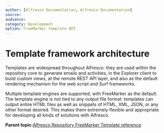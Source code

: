 ```yaml
---
author: [Alfresco Documentation, Alfresco Documentation]
source: 
audience: 
category: Development
option: FreeMarker template API
---
```


# Template framework architecture

Templates are widespread throughout Alfresco: they are used within the repository core to generate emails and activities, in the Explorer client to build custom views, at the remote REST API layer, and also as the default rendering mechanism for the web script and Surf frameworks.

Multiple template engines are supported, with FreeMarker as the default. The template engine is not tied to any output file format: templates can output entire HTML files as well as snippets of HTML, XML, JSON, or any other format desired. This makes them extremely flexible and appropriate for developing all kinds of solutions with Alfresco.

**Parent topic:**[Alfresco Repository FreeMarker Template reference](../references/APIfreemarker-intro.md)

